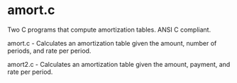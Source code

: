 # amort.c
Two C programs that compute amortization tables.  ANSI C compliant.

amort.c - Calculates an amortization table given the amount, number of periods, and rate per period.

amort2.c - Calculates an amortization table given the amount, payment, and rate per period.
